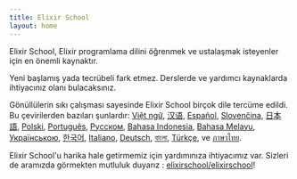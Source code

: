 ```yaml
---
title: Elixir School
layout: home
---
```


Elixir School, Elixir programlama dilini öğrenmek ve ustalaşmak isteyenler için en önemli kaynaktır.

Yeni başlamış yada tecrübeli fark etmez. Derslerde ve yardımcı kaynaklarda ihtiyacınız olanı bulacaksınız.


Gönüllülerin sıkı çalışması sayesinde Elixir School birçok dile tercüme edildi. Bu çevirilerden bazıları şunlardır: [Việt ngữ][vi], [汉语][cn], [Español][es], [Slovenčina][sk], [日本語][ja], [Polski][pl], [Português][pt], [Русском][ru], [Bahasa Indonesia][id], [Bahasa Melayu][ms], [Українською][uk], [한국어][ko], [Italiano][it], [Deutsch][de], [বাংলা][bn], [Türkçe][tr], ve  [ภาษาไทย][th].
 
Elixir School'u harika hale getirmemiz için yardımınıza ihtiyacımız var. Sizleri de aramızda görmekten mutluluk duyarız : [elixirschool/elixirschool](https://github.com/elixirschool/elixirschool)!

  [cn]: /cn/
  [es]: /es/
  [it]: /it/
  [ja]: /ja/
  [ko]: /ko/
  [pl]: /pl/
  [pt]: /pt/
  [ru]: /ru/
  [sk]: /sk/
  [vi]: /vi/
  [id]: /id/
  [ms]: /ms/
  [uk]: /uk/
  [de]: /de/
  [bn]: /bn/
  [tr]: /tr/
  [th]: /th/

